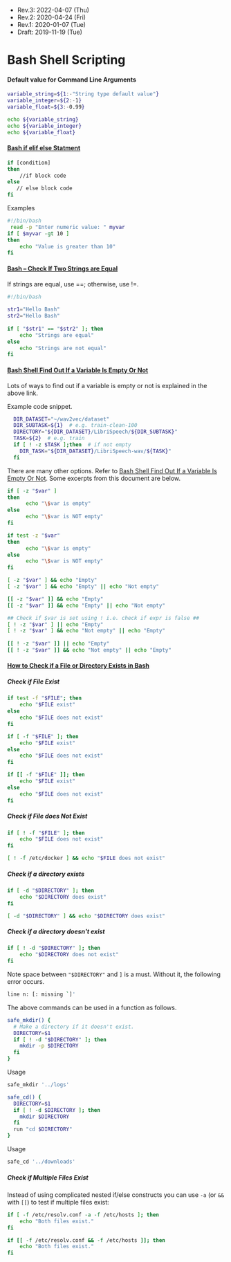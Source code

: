 
* Rev.3: 2022-04-07 (Thu)
* Rev.2: 2020-04-24 (Fri)
* Rev.1: 2020-01-07 (Tue)
* Draft: 2019-11-19 (Tue)

# Bash Shell Scripting

#### Default value for Command Line Arguments

```bash
variable_string=${1:-"String type default value"}
variable_integer=${2:-1}
variable_float=${3:-0.99}

echo ${variable_string}
echo ${variable_integer}
echo ${variable_float}
```

#### [Bash if elif else Statment](https://tecadmin.net/tutorial/bash-scripting/bash-if-else-statement/)

```bash
if [condition]
then
    //if block code
else
   // else block code
fi
```
Examples
```bash
#!/bin/bash
 read -p "Enter numeric value: " myvar
if [ $myvar -gt 10 ]
then
    echo "Value is greater than 10"
fi
```

#### [Bash – Check If Two Strings are Equal](https://tecadmin.net/tutorial/bash/examples/check-if-two-strings-are-equal/)

If strings are equal, use ==; otherwise, use !=.
```bash
#!/bin/bash
 
str1="Hello Bash"
str2="Hello Bash"
 
if [ "$str1" == "$str2" ]; then
    echo "Strings are equal"
else
    echo "Strings are not equal"
fi
```
#### [Bash Shell Find Out If a Variable Is Empty Or Not](https://www.cyberciti.biz/faq/unix-linux-bash-script-check-if-variable-is-empty/)
Lots of ways to find out if a variable is empty or not is explained in the above link.

Example code snippet.
```bash
  DIR_DATASET="~/wav2vec/dataset"
  DIR_SUBTASK=${1}  # e.g. train-clean-100
  DIRECTORY="${DIR_DATASET}/LibriSpeech/${DIR_SUBTASK}"
  TASK=${2}  # e.g. train
  if [ ! -z $TASK ];then  # if not empty
    DIR_TASK="${DIR_DATASET}/LibriSpeech-wav/${TASK}"
  fi
```

There are many other options. Refer to [Bash Shell Find Out If a Variable Is Empty Or Not](https://www.cyberciti.biz/faq/unix-linux-bash-script-check-if-variable-is-empty/). Some excerpts from this document are below.

```bash
if [ -z "$var" ]
then
      echo "\$var is empty"
else
      echo "\$var is NOT empty"
fi
```

```bash
if test -z "$var" 
then
      echo "\$var is empty"
else
      echo "\$var is NOT empty"
fi
```

```bash
[ -z "$var" ] && echo "Empty"
[ -z "$var" ] && echo "Empty" || echo "Not empty"
```

```bash
[[ -z "$var" ]] && echo "Empty"
[[ -z "$var" ]] && echo "Empty" || echo "Not empty"
```

```bash
## Check if $var is set using ! i.e. check if expr is false ##
[ ! -z "$var" ] || echo "Empty"
[ ! -z "$var" ] && echo "Not empty" || echo "Empty"
 
[[ ! -z "$var" ]] || echo "Empty"
[[ ! -z "$var" ]] && echo "Not empty" || echo "Empty"
```

#### [How to Check if a File or Directory Exists in Bash](https://linuxize.com/post/bash-check-if-file-exists/)

##### Check if File Exist

```bash
if test -f "$FILE"; then
    echo "$FILE exist"
else 
    echo "$FILE does not exist"
fi
```

```bash
if [ -f "$FILE" ]; then
    echo "$FILE exist"
else 
    echo "$FILE does not exist"
fi
```

```bash
if [[ -f "$FILE" ]]; then
    echo "$FILE exist"
else 
    echo "$FILE does not exist"
fi
```

##### Check if File does Not Exist 

```bash
if [ ! -f "$FILE" ]; then
    echo "$FILE does not exist"
fi
```

```bash
[ ! -f /etc/docker ] && echo "$FILE does not exist"
```

##### Check if a directory exists

```bash
if [ -d "$DIRECTORY" ]; then
    echo "$DIRECTORY does exist"
fi
```

```bash
[ -d "$DIRECTORY" ] && echo "$DIRECTORY does exist"
```

##### Check if a directory doesn't exist 

```bash
if [ ! -d "$DIRECTORY" ]; then
    echo "$DIRECTORY does not exist"
fi
```

Note space between `"$DIRECTORY"` and `]` is a must. Without it, the following error occurs.

```bash
line n: [: missing `]'
```

The above commands can be used in a function as follows.


```bash
safe_mkdir() {
  # Make a directory if it doesn't exist.
  DIRECTORY=$1
  if [ ! -d "$DIRECTORY" ]; then
    mkdir -p $DIRECTORY
  fi
}
```

Usage
```bash
safe_mkdir '../logs'
```

```bash
safe_cd() {
  DIRECTORY=$1
  if [ ! -d $DIRECTORY ]; then
    mkdir $DIRECTORY
  fi
  run "cd $DIRECTORY"
}
```
Usage
```bash
safe_cd '../downloads'
```


##### Check if Multiple Files Exist 

Instead of using complicated nested if/else constructs you can use `-a` (or `&&` with `[[`) to test if multiple files exist:

```bash
if [ -f /etc/resolv.conf -a -f /etc/hosts ]; then
    echo "Both files exist."
fi
```

```bash
if [[ -f /etc/resolv.conf && -f /etc/hosts ]]; then
    echo "Both files exist."
fi
```

